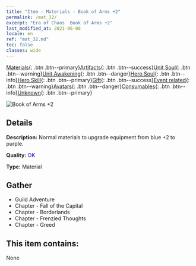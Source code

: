 ```yaml
---
title: "Item - Materials - Book of Arms +2"
permalink: /mat_32/
excerpt: "Era of Chaos  Book of Arms +2"
last_modified_at: 2021-06-08
locale: en
ref: "mat_32.md"
toc: false
classes: wide
---
```

 [Materials](/Items/){: .btn .btn--primary}[Artifacts](/Items/Artifacts/){: .btn .btn--success}[Unit Soul](/Items/UnitSoul/){: .btn .btn--warning}[Unit Awakening](/Items/UnitAwakening/){: .btn .btn--danger}[Hero Soul](/Items/HeroSoul/){: .btn .btn--info}[Hero Skill](/Items/HeroSkill/){: .btn .btn--primary}[Gift](/Items/Gift/){: .btn .btn--success}[Event related](/Items/Events/){: .btn .btn--warning}[Avatars](/Items/Avatars/){: .btn .btn--danger}[Consumables](/Items/Consumables/){: .btn .btn--info}[Unknown](/Items/Unknown/){: .btn .btn--primary}

 ![Book of Arms +2](/images/t/i_cailiao_hexin1.png)

## Details
 **Description:** Normal materials to upgrade equipment from blue +2 to purple.

 **Quality:** <span style="color: #0000CD">OK</span>

 **Type:** Material

## Gather

*    Guild Adventure 
*    Chapter - Fall of the Capital 
*    Chapter - Borderlands 
*    Chapter - Frenzied Thoughts 
*    Chapter - Greed 

## This item contains:

  None

